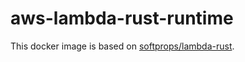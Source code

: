 # aws-lambda-rust-runtime

This docker image is based on [softprops/lambda-rust](https://github.com/softprops/lambda-rust).
